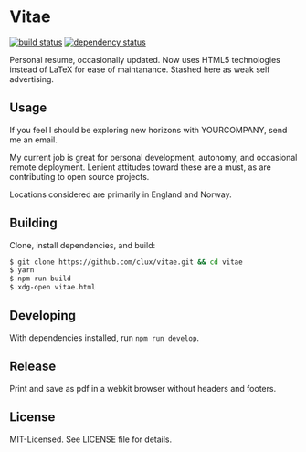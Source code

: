# Vitae
[![build status](https://secure.travis-ci.org/clux/vitae.svg)](http://travis-ci.org/clux/vitae)
[![dependency status](https://david-dm.org/clux/vitae.svg)](https://david-dm.org/clux/vitae)

Personal resume, occasionally updated. Now uses HTML5 technologies instead of LaTeX for ease of maintanance. Stashed here as weak self advertising.

## Usage
If you feel I should be exploring new horizons with YOURCOMPANY, send me an email.

My current job is great for personal development, autonomy, and occasional remote deployment. Lenient attitudes toward these are a must, as are contributing to open source projects.

Locations considered are primarily in England and Norway.

## Building
Clone, install dependencies, and build:

```bash
$ git clone https://github.com/clux/vitae.git && cd vitae
$ yarn
$ npm run build
$ xdg-open vitae.html
```

## Developing
With dependencies installed, run `npm run develop`.

## Release
Print and save as pdf in a webkit browser without headers and footers.

## License
MIT-Licensed. See LICENSE file for details.
